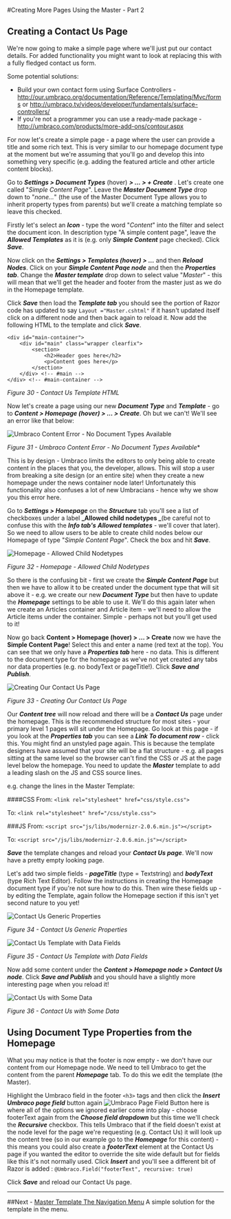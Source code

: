 #Creating More Pages Using the Master - Part 2

## Creating a Contact Us Page 


We're now going to make a simple page where we'll just put our contact details. For added functionality you might want to look at replacing this with a fully fledged contact us form.


Some potential solutions:
* Build your own contact form using Surface Controllers - http://our.umbraco.org/documentation/Reference/Templating/Mvc/forms or http://umbraco.tv/videos/developer/fundamentals/surface-controllers/
* If you're not a programmer you can use a ready-made package - http://umbraco.com/products/more-add-ons/contour.aspx


For now let's create a simple page - a page where the user can provide a title and some rich text. This is very similar to our homepage document type at the moment but we're assuming that you'll go and develop this into something very specific (e.g. adding the featured article and other article content blocks). 


Go to **_Settings > Document Types_** (hover) **_> ... > + Create_** .  Let's create one called "_Simple Content Page_". Leave the **_Master Document Type_** drop down to "_none..._" (the use of the Master Document Type allows you to inherit property types from parents) but we'll create a matching template so leave this checked. 


Firstly let's select an **_Icon_** - type the word "_Content_" into the filter and select the document icon. In description type "A simple content page", leave the **_Allowed Templates_** as it is (e.g. only **_Simple Content_** page checked).  Click **_Save_**.


Now click on the **_Settings > Templates (hover) > ..._** and then **_Reload Nodes_**.  Click on your **_Simple Content Paqe node_** and then the **_Properties tab_**. Change the **_Master template_** drop down to select value "_Master_" - this will mean that we'll get the header and footer from the master just as we do in the Homepage template.  


Click **_Save_** then load the **_Template tab_** you should see the portion of Razor code has updated to say `Layout ="Master.cshtml"` if it hasn't updated itself click on a different node and then back again to reload it. Now add the following HTML to the template and click **_Save_**. 

	<div id="main-container">
		<div id="main" class="wrapper clearfix">
			<section>
				<h2>Header goes here</h2>
				<p>Content goes here</p>
			</section>	
		</div> <!-- #main -->
	</div> <!-- #main-container -->

*Figure 30 - Contact Us Template HTML*

Now let's create a page using our new **_Document Type_** and **_Template_** - go to **_Content > Homepage (hover) > ... > Create_**.  Oh but we can't!  We'll see an error like that below:


![Umbraco Content Error - No Document Types Available](images/figure-31-simple-content-page-cant-create.png?raw=true)


*Figure 31 - Umbraco Content Error - No Document Types Available**


This is by design - Umbraco limits the editors to only being able to create content in the places that you, the developer, allows. This will stop a user from breaking a site design (or an entire site) when they create a new homepage under the news container node later! Unfortunately this functionality also confuses a lot of new Umbracians - hence why we show you this error here.  

Go to **_Settings > Homepage_** on the **_Structure_**  tab you'll see a list of checkboxes under a label **_Allowed child nodetypes _**(be careful not to confuse this with the **_Info tab's_** **_Allowed templates_** - we'll cover that later).  So we need to allow users to be able to create child nodes below our Homepage of type "_Simple Content Page_". Check the box and hit **_Save_**. 


![Homepage - Allowed Child Nodetypes](images/figure-32-homepage-allowed-child.png?raw=true)


*Figure 32 - Homepage - Allowed Child Nodetypes*


So there is the confusing bit - first we create the **_Simple Content Page_** but then we have to allow it to be created under the document type that will sit above it - e.g. we create our new **_Document Type_** but then have to update the **_Homepage_** settings to be able to use it. We'll do this again later when we create an Articles container and Article item - we'll need to allow the Article items under the container. Simple - perhaps not but you'll get used to it!


Now go back **Content > Homepage (hover) > ... > Create** now we have the **Simple Content Page**! Select this and enter a name (red text at the top). You can see that we only have a **_Properties tab_** here - no data. This is different to the document type for the homepage as we've not yet created any tabs nor data properties (e.g. no bodyText or pageTitle!).  Click **_Save and Publish_**. 


![Creating Our Contact Us Page](images/figure-33-contact-us.png?raw=true)


*Figure 33 - Creating Our Contact Us Page*


Our **_Content tree_** will now reload and there will be a **_Contact Us_** page under the homepage.  This is the recommended structure for most sites - your primary level 1 pages will sit under the Homepage. Go look at this page - if you look at the **_Properties tab_** you can see a **_Link To document row_** - click this. You might find an unstyled page again. This is because the template designers have assumed that your site will be a flat structure - e.g. all pages sitting at the same level so the browser can't find the CSS or JS at the page level below the homepage. You need to update the **_Master_** template to add a leading slash on the JS and CSS source lines. 

e.g.  change the lines in the Master Template:

####CSS
From: `<link rel="stylesheet" href="css/style.css">`


To: `<link rel="stylesheet" href="/css/style.css">`

###JS
From: `<script src="js/libs/modernizr-2.0.6.min.js"></script>`


To: `<script src="/js/libs/modernizr-2.0.6.min.js"></script>`


**_Save_** the template changes and reload your **_Contact Us page_**. We'll now have a pretty empty looking page. 


Let's add two simple fields - **_pageTitle_** (type = Textstring) and **_bodyText_** (type Rich Text Editor).  Follow the instructions in creating the Homepage document type if you're not sure how to do this. Then wire these fields up - by editing the Template, again follow the Homepage section if this isn't yet second nature to you yet! 


![Contact Us Generic Properties](images/figure-34-contact-us-generic-properties.png?raw=true)


*Figure 34 - Contact Us Generic Properties*


![Contact Us Template with Data Fields](images/figure-35-contact-us-template-with-data-fields.png?raw=true)


*Figure 35 - Contact Us Template with Data Fields*


Now add some content under the **_Content > Homepage node > Contact Us node_**. Click **_Save and Publish_** and you should have a slightly more interesting page when you reload it! 


![Contact Us with Some Data](images/figure-36-contact-us-with-some-data.png?raw=true)


*Figure 36 - Contact Us with Some Data*


## Using Document Type Properties from the Homepage


What you may notice is that the footer is now empty - we don't have our content from our Homepage node. We need to tell Umbraco to get the content from the parent **_Homepage_** tab. To do this we edit the template (the Master). 


Highlight the Umbraco field in the footer `<h3>` tags and then click the **_Insert Umbraco page field_** button again ![Umbraco Page Field Button](images/umbraco-page-field.png?raw=true)  here is where all of the options we ignored earlier come into play - choose footerText again from the **_Choose field dropdown_** but this time we'll check the **_Recursive_** checkbox. This tells Umbraco that if the field doesn't exist at the node level for the page we're requesting (e.g. Contact Us) it will look up the content tree (so in our example go to the **_Homepage_** for this content) - this means you could also create a **_footerText_** element at the Contact Us page if you wanted the editor to override the site wide default but for fields like this it's not normally used.  Click **_Insert_** and you'll see a different bit of Razor is added : `@Umbraco.Field("footerText", recursive: true)` 


Click **_Save_** and reload our Contact Us page. 


---
##Next - [Master Template The Navigation Menu](Master-Template-The-Navigation-Menu.md)
A simple solution for the template in the menu. 
